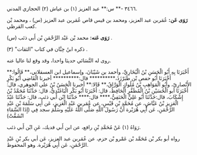 ٣٤٦٦ -** س:** عبد العزيز (١) بن عياش (٢) الحجازي المدني.

**رَوَى عَن:** عُمَربن عبد العزيز، ومحمد بن قيس قاص عُمَربن عبد العزيز (س) ، ومحمد بْن كعب القرظي.

**رَوَى عَنه:** محمد بْن عَبْد الرَّحْمَنِ بْن أَبي ذئب (س) .

ذكره ابنُ حِبَّان في كتاب "الثقات" (٣) .

روى له النَّسَائي حديثا واحدا، وقد وقع لنا عاليا عنه.

أَخْبَرَنَا بِهِ أَبُو الْحَسَنِ بْنُ الْبُخَارِيِّ، وأحمد بن شَيْبَانَ، وإسماعيل ابن العسقلاني،** قَالُوا:** أَخْبَرَنَا أَبُو حفص بْن طَبَرْزَذَ،********** قال:********** أخبرنا الْقَاضِي أَبُو بَكْرٍ الأَنْصارِيّ، وأَبُو الْمَوَاهِبِ بْنُ مُلُوكٍ الْوَرَّاقُ،** قَالا:** أخبرنا الْحَسَنُ بْنُ علي الجوهري، قال: أَخْبَرَنَا أبو الْحُسَيْنِ بْنُ الْمُظَفَّرِ الْحَافِظُ، قال: أَخْبَرَنَا أَبُو بَكْر الْبَاغَنْدِيُّ، قال: حَدَّثَنَا مُحَمَّدُ بْنُ إِشْكَابَ، قال:حَدَّثَنَا أَبُو عَلِيٍّ الْحَنَفِيُّ،**** قال:**** حَدَّثَنَا ابْن أَبي ذئب، قال: حَدَّثَنَا عَبْدُ الْعَزِيزِ بْنُ عَيَّاشٍ، عن مُحَمَّدِ بْنِ قَيْسٍ، عن عُمَربن عَبْدِ الْعَزِيزِ، عَن أَبِي سَلَمَةَ بْنِ عَبْدِ الرَّحْمَنِ، عَن أَبِي هُرَيْرة أَنَّ رَسُولَ اللَّهِ صَلَّى اللَّهُ عَلَيْهِ وسَلَّمَ سجد فِي (إِذَا السَّمَاءِ انْشَقَّتْ)

رَوَاهُ (١) عَنْ مُحَمَّدِ بْنِ رافع، عن ابن أَبي فديك، عَنِ ابْن أَبي ذئب.

رواه أبو بكر بْن مُحَمَّد بْن عَمْرو بْن حزم، عن عُمَربن عبد العزيز، عَن أبي بكر بْنِ عَبْدِ الرَّحْمَنِ، عَن أَبِي هُرَيْرة. وهو المحفوظ.